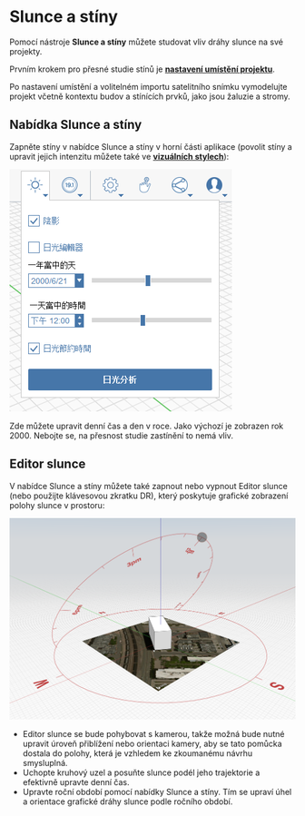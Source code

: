 # Slunce a stíny

Pomocí nástroje **Slunce a stíny** můžete studovat vliv dráhy slunce na své projekty.

Prvním krokem pro přesné studie stínů je [**nastavení umístění projektu**](setting-location.md).

Po nastavení umístění a volitelném importu satelitního snímku vymodelujte projekt včetně kontextu budov a stínících prvků, jako jsou žaluzie a stromy.

## Nabídka Slunce a stíny

Zapněte stíny v nabídce Slunce a stíny v horní části aplikace (povolit stíny a upravit jejich intenzitu můžete také ve [**vizuálních stylech**](../formit-introduction/tool-bars.md)):

![](../.gitbook/assets/sun-+-shadows.png)

Zde můžete upravit denní čas a den v roce. Jako výchozí je zobrazen rok 2000. Nebojte se, na přesnost studie zastínění to nemá vliv.

## Editor slunce

V nabídce Slunce a stíny můžete také zapnout nebo vypnout Editor slunce (nebo použijte klávesovou zkratku DR), který poskytuje grafické zobrazení polohy slunce v prostoru:

![](../.gitbook/assets/sun-editor.PNG)

* Editor slunce se bude pohybovat s kamerou, takže možná bude nutné upravit úroveň přiblížení nebo orientaci kamery, aby se tato pomůcka dostala do polohy, která je vzhledem ke zkoumanému návrhu smysluplná.
* Uchopte kruhový uzel a posuňte slunce podél jeho trajektorie a efektivně upravte denní čas.
* Upravte roční období pomocí nabídky Slunce a stíny. Tím se upraví úhel a orientace grafické dráhy slunce podle ročního období.
